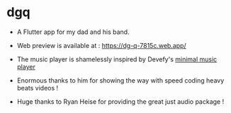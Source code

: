 # dgq

* A Flutter app for my dad and his band.
* Web preview is available at : https://dg-q-7815c.web.app/

* The music player is shamelessly inspired by Devefy's [minimal music player](https://github.com/devefy)
* Enormous thanks to him for showing the way with speed coding heavy beats videos !

* Huge thanks to Ryan Heise for providing the great just audio package !


